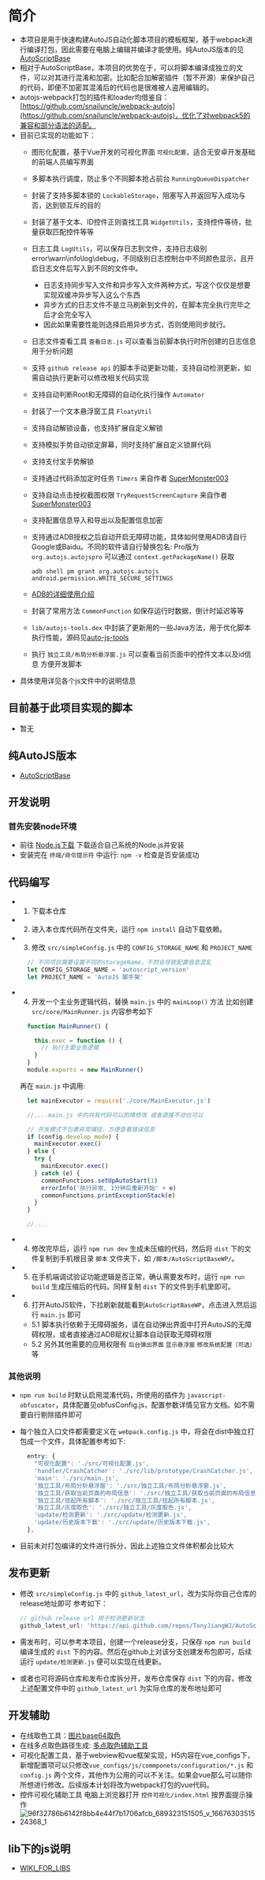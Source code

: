 # 简介

- 本项目是用于快速构建AutoJS自动化脚本项目的模板框架，基于webpack进行编译打包，因此需要在电脑上编辑并编译才能使用。纯AutoJS版本的见[AutoScriptBase](https://github.com/TonyJiangWJ/AutoScriptBase)
- 相对于AutoScriptBase，本项目的优势在于，可以将脚本编译成独立的文件，可以对其进行混淆和加密。比如配合加解密插件（暂不开源）来保护自己的代码，即便不加密其混淆后的代码也是很难被人盗用编辑的。
- autojs-webpack打包的插件和loader均借鉴自：[https://github.com/snailuncle/webpack-autojs](https://github.com/snailuncle/webpack-autojs)，优化了对webpack5的兼容和部分语法的适配。
- 目前已实现的功能如下：
  - 图形化配置，基于Vue开发的可视化界面 `可视化配置`，适合无安卓开发基础的前端人员编写界面
  - 多脚本执行调度，防止多个不同脚本抢占前台 `RunningQueueDispatcher`
  - 封装了支持多脚本锁的 `LockableStorage`，阻塞写入并返回写入成功与否，达到锁互斥的目的
  - 封装了基于文本、ID控件正则查找工具 `WidgetUtils`，支持控件等待，批量获取匹配控件等等
  - 日志工具 `LogUtils`，可以保存日志到文件，支持日志级别 error\warn\info\log\debug，不同级别日志控制台中不同颜色显示，且开启日志文件后写入到不同的文件中。
    - 日志支持同步写入文件和异步写入文件两种方式，写这个仅仅是想要实现双缓冲异步写入这么个东西
    - 异步方式的日志文件不是立马刷新到文件的，在脚本完全执行完毕之后才会完全写入
    - 因此如果需要性能则选择启用异步方式，否则使用同步就行。
  - 日志文件查看工具 `查看日志.js` 可以查看当前脚本执行时所创建的日志信息 用于分析问题
  - 支持 `github release api` 的脚本手动更新功能，支持自动检测更新，如需自动执行更新可以修改相关代码实现
  - 支持自动判断Root和无障碍的自动化执行操作 `Automator`
  - 封装了一个文本悬浮窗工具 `FloatyUtil`
  - 支持自动解锁设备，也支持扩展自定义解锁
  - 支持模拟手势自动锁定屏幕，同时支持扩展自定义锁屏代码
  - 支持支付宝手势解锁
  - 支持通过代码添加定时任务 `Timers` 来自作者 [SuperMonster003](https://github.com/SuperMonster003)
  - 支持自动点击授权截图权限 `TryRequestScreenCapture` 来自作者 [SuperMonster003](https://github.com/SuperMonster003)
  - 支持配置信息导入和导出以及配置信息加密
  - 支持通过ADB授权之后自动开启无障碍功能，具体如何使用ADB请自行Google或Baidu。不同的软件请自行替换包名: Pro版为 `org.autojs.autojspro` 可以通过 `context.getPackageName()` 获取

    ```shell
    adb shell pm grant org.autojs.autojs android.permission.WRITE_SECURE_SETTINGS
    ```

  - [ADB的详细使用介绍](https://github.com/TonyJiangWJ/AutoScriptBase/blob/master/resources/doc/ADB%E6%8E%88%E6%9D%83%E8%84%9A%E6%9C%AC%E8%87%AA%E5%8A%A8%E5%BC%80%E5%90%AF%E6%97%A0%E9%9A%9C%E7%A2%8D%E6%9D%83%E9%99%90.md)
  - 封装了常用方法 `CommonFunction` 如保存运行时数据，倒计时延迟等等
  - `lib/autojs-tools.dex` 中封装了更新用的一些Java方法，用于优化脚本执行性能，源码见[auto-js-tools](https://github.com/TonyJiangWJ/auto-js-tools)
  - 执行 `独立工具/布局分析悬浮窗.js` 可以查看当前页面中的控件文本以及id信息 方便开发脚本
- 具体使用详见各个js文件中的说明信息

## 目前基于此项目实现的脚本

- 暂无

## 纯AutoJS版本

- [AutoScriptBase](https://github.com/TonyJiangWJ/AutoScriptBase)

## 开发说明

### 首先安装node环境

- 前往 [Node.js下载](https://nodejs.org/en/download/) 下载适合自己系统的Node.js并安装
- 安装完在 `终端/命令提示符` 中运行: `npm -v` 检查是否安装成功

## 代码编写

- 1. 下载本仓库
- 2. 进入本仓库代码所在文件夹，运行 `npm install` 自动下载依赖。
- 3. 修改 `src/simpleConfig.js` 中的 `CONFIG_STORAGE_NAME` 和 `PROJECT_NAME`

  ```javascript
    // 不同项目需要设置不同的storageName，不然会导致配置信息混乱
    let CONFIG_STORAGE_NAME = 'autoscript_version'
    let PROJECT_NAME = 'AutoJS 脚手架'
  ```

- 4. 开发一个主业务逻辑代码，替换 `main.js` 中的 `mainLoop()` 方法
  比如创建 `src/core/MainRunner.js` 内容参考如下

  ```javascript
    function MainRunner() {

      this.exec = function () {
        // 执行主要业务逻辑
      }
    }
    module.exports = new MainRunner()
  ```

  再在 `main.js` 中调用:

  ```javascript
    let mainExecutor = require('./core/MainExecutor.js')

    //....main.js 中的共有代码可以酌情修改 或者直接不动也可以

    // 开发模式不包裹异常捕捉，方便查看错误信息
    if (config.develop_mode) {
      mainExecutor.exec()
    } else {
      try {
        mainExecutor.exec()
      } catch (e) {
        commonFunctions.setUpAutoStart(1)
        errorInfo('执行异常, 1分钟后重新开始' + e)
        commonFunctions.printExceptionStack(e)
      }
    }

    //....

  ```

- 4. 修改完毕后，运行 `npm run dev` 生成未压缩的代码，然后将 `dist` 下的文件复制到手机根目录 `脚本` 文件夹下，如 `/脚本/AutoScriptBaseWP/`。
- 5. 在手机端调试验证功能逻辑是否正常，确认需要发布时，运行 `npm run build` 生成压缩后的代码。同样复制 `dist` 下的文件到手机里即可。
- 6. 打开AutoJS软件，下拉刷新就能看到`AutoScriptBaseWP`，点击进入然后运行 `main.js` 即可
  - 5.1 脚本执行依赖于无障碍服务，请在自动弹出界面中打开AutoJS的无障碍权限，或者直接通过ADB赋权让脚本自动获取无障碍权限
  - 5.2 另外其他需要的应用权限有 `后台弹出界面` `显示悬浮窗` `修改系统配置（可选）` 等

### 其他说明

- `npm run build` 时默认启用混淆代码，所使用的插件为 `javascript-obfuscator`，具体配置见obfusConfig.js，配置参数详情见官方文档。如不需要自行剔除插件即可
- 每个独立入口文件都需要定义在 `webpack.config.js` 中，将会在dist中独立打包成一个文件，具体配置参考如下:

  ```javascript
    entry: {
      "可视化配置": './src/可视化配置.js', 
      'handler/CrashCatcher': './src/lib/prototype/CrashCatcher.js',
      'main': './src/main.js',
      '独立工具/布局分析悬浮窗': './src/独立工具/布局分析悬浮窗.js',
      '独立工具/获取当前页面的布局信息': './src/独立工具/获取当前页面的布局信息.js',
      '独立工具/挂起所有脚本': './src/独立工具/挂起所有脚本.js',
      '独立工具/灰度取色': './src/独立工具/灰度取色.js',
      'update/检测更新': './src/update/检测更新.js',
      'update/历史版本下载': './src/update/历史版本下载.js',
    },
  ```

- 目前未对打包编译的文件进行拆分，因此上述独立文件体积都会比较大

## 发布更新

- 修改 `src/simpleConfig.js` 中的 `github_latest_url`，改为实际你自己仓库的release地址即可 参考如下：

  ```javascript
  // github release url 用于检测更新状态
  github_latest_url: 'https://api.github.com/repos/TonyJiangWJ/AutoScriptWB/releases/latest',
  ```

- 需发布时，可以参考本项目，创建一个release分支，只保存 `npm run build` 编译生成的 `dist` 下的内容。然后在github上对该分支创建发布包即可，后续运行 `update/检测更新.js` 便可以实现在线更新。
- 或者也可将源码仓库和发布仓库拆分开，发布仓库保存 `dist` 下的内容，修改上述配置文件中的 `github_latest_url` 为实际仓库的发布地址即可

## 开发辅助

- 在线取色工具：[图片base64取色](https://tonyjiangwj.gitee.io/statics/pic_base64.html)
- 在线多点取色路径生成: [多点取色辅助工具](https://tonyjiangwj.gitee.io/statics/multi_color_assist.html)
- 可视化配置工具，基于webview和vue框架实现，H5内容在vue_configs下，新增配置项可以只修改`vue_configs/js/commponets/configuration/*.js` 和 `config.js` 两个文件，其他作为公用的可以不关注。如果会vue那么可以随你所想进行修改。后续版本计划将改为webpack打包的vue代码。
- 控件可视化辅助工具 电脑上浏览器打开 `控件可视化/index.html` 按界面提示操作
- ![96f32786b6142f8bb4e44f7b1706afcb_689323151505_v_1667630351524368_1](https://user-images.githubusercontent.com/11325805/200108292-4097b77b-954f-4739-b80a-b10281d93b8c.gif)

## lib下的js说明

- [WIKI_FOR_LIBS](https://github.com/TonyJiangWJ/AutoScriptBase/blob/master/resources/doc/WIKI_FOR_LIBS.md)
